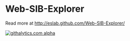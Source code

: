 Web-SIB-Explorer
================

Read more at http://eslab.github.com/Web-SIB-Explorer/

[![githalytics.com alpha](https://cruel-carlota.pagodabox.com/14eead15bc446e106b6206efe3e00cee "githalytics.com")](http://githalytics.com/ESLab/Web-SIB-Explorer)
